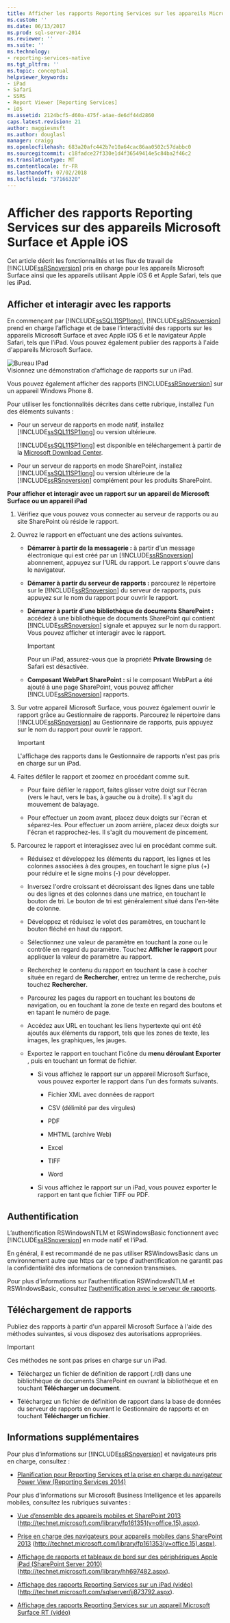 ```yaml
---
title: Afficher les rapports Reporting Services sur les appareils Microsoft Surface et Apple iOS | Microsoft Docs
ms.custom: ''
ms.date: 06/13/2017
ms.prod: sql-server-2014
ms.reviewer: ''
ms.suite: ''
ms.technology:
- reporting-services-native
ms.tgt_pltfrm: ''
ms.topic: conceptual
helpviewer_keywords:
- iPad
- Safari
- SSRS
- Report Viewer [Reporting Services]
- iOS
ms.assetid: 2124bcf5-d60a-475f-a4ae-de6df44d2860
caps.latest.revision: 21
author: maggiesmsft
ms.author: douglasl
manager: craigg
ms.openlocfilehash: 683a20afc442b7e10a64cac86aa0502c57dabbc0
ms.sourcegitcommit: c18fadce27f330e1d4f36549414e5c84ba2f46c2
ms.translationtype: MT
ms.contentlocale: fr-FR
ms.lasthandoff: 07/02/2018
ms.locfileid: "37166320"
---
```

# <a name="view-reporting-services-reports-on-microsoft-surface-devices-and--apple-ios-devices"></a>Afficher des rapports Reporting Services sur des appareils Microsoft Surface et Apple iOS
  Cet article décrit les fonctionnalités et les flux de travail de [!INCLUDE[ssRSnoversion](../includes/ssrsnoversion-md.md)] pris en charge pour les appareils Microsoft Surface ainsi que les appareils utilisant Apple iOS 6 et Apple Safari, tels que les iPad.  
  
## <a name="view-and-interact-with-reports"></a>Afficher et interagir avec les rapports  
 En commençant par [!INCLUDE[ssSQL11SP1long](../includes/sssql11sp1long-md.md)], [!INCLUDE[ssRSnoversion](../includes/ssrsnoversion-md.md)] prend en charge l’affichage et de base l’interactivité des rapports sur les appareils Microsoft Surface et avec Apple iOS 6 et le navigateur Apple Safari, tels que l’iPad. Vous pouvez également publier des rapports à l'aide d'appareils Microsoft Surface.  
  
 ![Bureau IPad](media/videothumbnail.jpg "bureau IPad")  
Visionnez une démonstration d'affichage de rapports sur un iPad.  
  
 Vous pouvez également afficher des rapports [!INCLUDE[ssRSnoversion](../includes/ssrsnoversion-md.md)] sur un appareil Windows Phone 8.  
  
 Pour utiliser les fonctionnalités décrites dans cette rubrique, installez l'un des éléments suivants :  
  
-   Pour un serveur de rapports en mode natif, installez [!INCLUDE[ssSQL11SP1long](../includes/sssql11sp1long-md.md)] ou version ultérieure.  
  
     [!INCLUDE[ssSQL11SP1long](../includes/sssql11sp1long-md.md)] est disponible en téléchargement à partir de la [Microsoft Download Center](http://www.microsoft.com/download/details.aspx?id=35575).  
  
-   Pour un serveur de rapports en mode SharePoint, installez [!INCLUDE[ssSQL11SP1long](../includes/sssql11sp1long-md.md)] ou version ultérieure de la [!INCLUDE[ssRSnoversion](../includes/ssrsnoversion-md.md)] complément pour les produits SharePoint.  
  
 **Pour afficher et interagir avec un rapport sur un appareil de Microsoft Surface ou un appareil iPad**  
  
1.  Vérifiez que vous pouvez vous connecter au serveur de rapports ou au site SharePoint où réside le rapport.  
  
2.  Ouvrez le rapport en effectuant une des actions suivantes.  
  
    -   **Démarrer à partir de la messagerie :** à partir d’un message électronique qui est créé par un [!INCLUDE[ssRSnoversion](../includes/ssrsnoversion-md.md)] abonnement, appuyez sur l’URL du rapport. Le rapport s'ouvre dans le navigateur.  
  
    -   **Démarrer à partir du serveur de rapports :** parcourez le répertoire sur le [!INCLUDE[ssRSnoversion](../includes/ssrsnoversion-md.md)] du serveur de rapports, puis appuyez sur le nom du rapport pour ouvrir le rapport.  
  
    -   **Démarrer à partir d’une bibliothèque de documents SharePoint :** accédez à une bibliothèque de documents SharePoint qui contient [!INCLUDE[ssRSnoversion](../includes/ssrsnoversion-md.md)] signale et appuyez sur le nom du rapport. Vous pouvez afficher et interagir avec le rapport.  
  
        > [!IMPORTANT]  
        >  Pour un iPad, assurez-vous que la propriété **Private Browsing** de Safari est désactivée.  
  
    -   **Composant WebPart SharePoint :** si le composant WebPart a été ajouté à une page SharePoint, vous pouvez afficher [!INCLUDE[ssRSnoversion](../includes/ssrsnoversion-md.md)] rapports.  
  
3.  Sur votre appareil Microsoft Surface, vous pouvez également ouvrir le rapport grâce au Gestionnaire de rapports. Parcourez le répertoire dans [!INCLUDE[ssRSnoversion](../includes/ssrsnoversion-md.md)] au Gestionnaire de rapports, puis appuyez sur le nom du rapport pour ouvrir le rapport.  
  
    > [!IMPORTANT]  
    >  L'affichage des rapports dans le Gestionnaire de rapports n'est pas pris en charge sur un iPad.  
  
4.  Faites défiler le rapport et zoomez en procédant comme suit.  
  
    -   Pour faire défiler le rapport, faites glisser votre doigt sur l'écran (vers le haut, vers le bas, à gauche ou à droite). Il s'agit du mouvement de balayage.  
  
    -   Pour effectuer un zoom avant, placez deux doigts sur l'écran et séparez-les. Pour effectuer un zoom arrière, placez deux doigts sur l'écran et rapprochez-les. Il s'agit du mouvement de pincement.  
  
5.  Parcourez le rapport et interagissez avec lui en procédant comme suit.  
  
    -   Réduisez et développez les éléments du rapport, les lignes et les colonnes associées à des groupes, en touchant le signe plus (+) pour réduire et le signe moins (-) pour développer.  
  
    -   Inversez l'ordre croissant et décroissant des lignes dans une table ou des lignes et des colonnes dans une matrice, en touchant le bouton de tri. Le bouton de tri est généralement situé dans l'en-tête de colonne.  
  
    -   Développez et réduisez le volet des paramètres, en touchant le bouton fléché en haut du rapport.  
  
    -   Sélectionnez une valeur de paramètre en touchant la zone ou le contrôle en regard du paramètre. Touchez **Afficher le rapport** pour appliquer la valeur de paramètre au rapport.  
  
    -   Recherchez le contenu du rapport en touchant la case à cocher située en regard de **Rechercher**, entrez un terme de recherche, puis touchez **Rechercher**.  
  
    -   Parcourez les pages du rapport en touchant les boutons de navigation, ou en touchant la zone de texte en regard des boutons et en tapant le numéro de page.  
  
    -   Accédez aux URL en touchant les liens hypertexte qui ont été ajoutés aux éléments du rapport, tels que les zones de texte, les images, les graphiques, les jauges.  
  
    -   Exportez le rapport en touchant l'icône du **menu déroulant Exporter** , puis en touchant un format de fichier.  
  
        -   Si vous affichez le rapport sur un appareil Microsoft Surface, vous pouvez exporter le rapport dans l'un des formats suivants.  
  
            -   Fichier XML avec données de rapport  
  
            -   CSV (délimité par des virgules)  
  
            -   PDF  
  
            -   MHTML (archive Web)  
  
            -   Excel  
  
            -   TIFF  
  
            -   Word  
  
        -   Si vous affichez le rapport sur un iPad, vous pouvez exporter le rapport en tant que fichier TIFF ou PDF.  
  
## <a name="authentication"></a>Authentification  
 L’authentification RSWindowsNTLM et RSWindowsBasic fonctionnent avec [!INCLUDE[ssRSnoversion](../includes/ssrsnoversion-md.md)] en mode natif et l’iPad.  
  
 En général, il est recommandé de ne pas utiliser RSWindowsBasic dans un environnement autre que https car ce type d'authentification ne garantit pas la confidentialité des informations de connexion transmises.  
  
 Pour plus d’informations sur l’authentification RSWindowsNTLM et RSWindowsBasic, consultez [l’authentification avec le serveur de rapports](security/authentication-with-the-report-server.md).  
  
## <a name="uploading-reports"></a>Téléchargement de rapports  
 Publiez des rapports à partir d'un appareil Microsoft Surface à l'aide des méthodes suivantes, si vous disposez des autorisations appropriées.  
  
> [!IMPORTANT]  
>  Ces méthodes ne sont pas prises en charge sur un iPad.  
  
-   Téléchargez un fichier de définition de rapport (.rdl) dans une bibliothèque de documents SharePoint en ouvrant la bibliothèque et en touchant **Télécharger un document**.  
  
-   Téléchargez un fichier de définition de rapport dans la base de données du serveur de rapports en ouvrant le Gestionnaire de rapports et en touchant **Télécharger un fichier**.  
  
## <a name="additional-information"></a>Informations supplémentaires  
 Pour plus d’informations sur [!INCLUDE[ssRSnoversion](../includes/ssrsnoversion-md.md)] et navigateurs pris en charge, consultez :  
  
-   [Planification pour Reporting Services et la prise en charge du navigateur Power View &#40;Reporting Services 2014&#41;](../../2014/reporting-services/browser-support-for-reporting-services-and-power-view.md)  
  
 Pour plus d'informations sur Microsoft Business Intelligence et les appareils mobiles, consultez les rubriques suivantes :  
  
-   [Vue d’ensemble des appareils mobiles et SharePoint 2013](http://technet.microsoft.com/library/fp161351\(v=office.15\).aspx) (http://technet.microsoft.com/library/fp161351(v=office.15).aspx).  
  
-   [Prise en charge des navigateurs pour appareils mobiles dans SharePoint 2013](http://technet.microsoft.com/library/fp161353\(v=office.15\).aspx) (http://technet.microsoft.com/library/fp161353(v=office.15).aspx).  
  
-   [Affichage de rapports et tableaux de bord sur des périphériques Apple iPad (SharePoint Server 2010)](http://technet.microsoft.com/library/hh697482.aspx) (http://technet.microsoft.com/library/hh697482.aspx).  
  
-   [Affichage des rapports Reporting Services sur un iPad (vidéo)](http://technet.microsoft.com/sqlserver/jj873792.aspx) (http://technet.microsoft.com/sqlserver/jj873792.aspx).  
  
-   [Affichage des rapports Reporting Services sur un appareil Microsoft Surface RT (vidéo)](http://technet.microsoft.com/sqlserver/dn146017)  
  
  
